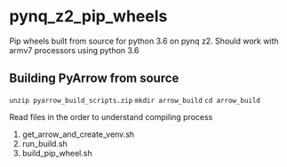 # pynq_z2_pip_wheels
Pip wheels built from source for python 3.6 on pynq z2. Should work with armv7 processors using python 3.6 

## Building PyArrow from source
`unzip pyarrow_build_scripts.zip`
`mkdir arrow_build`
`cd arrow_build`

Read files in the order to understand compiling process
1) get_arrow_and_create_venv.sh  
2) run_build.sh  
3) build_pip_wheel.sh
